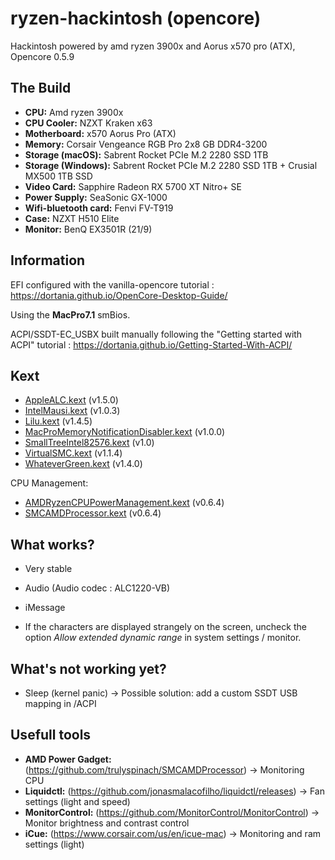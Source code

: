 # ryzen-hackintosh (opencore)
Hackintosh powered by amd ryzen 3900x and Aorus x570 pro (ATX), Opencore 0.5.9

## The Build

* **CPU:** Amd ryzen 3900x
* **CPU Cooler:** NZXT Kraken x63
* **Motherboard:** x570 Aorus Pro (ATX)
* **Memory:** Corsair Vengeance RGB Pro 2x8 GB DDR4-3200
* **Storage (macOS):** Sabrent Rocket PCIe M.2 2280 SSD 1TB
* **Storage (Windows):** Sabrent Rocket PCIe M.2 2280 SSD 1TB + Crusial MX500 1TB SSD
* **Video Card:** Sapphire Radeon RX 5700 XT Nitro+ SE
* **Power Supply:** SeaSonic GX-1000
* **Wifi-bluetooth card:** Fenvi FV-T919
* **Case:** NZXT H510 Elite
* **Monitor:** BenQ EX3501R (21/9)

## Information

EFI configured with the vanilla-opencore tutorial : https://dortania.github.io/OpenCore-Desktop-Guide/

Using the **MacPro7.1** smBios.

ACPI/SSDT-EC_USBX built manually following the "Getting started with ACPI" tutorial : https://dortania.github.io/Getting-Started-With-ACPI/

## Kext

* [AppleALC.kext](https://github.com/acidanthera/AppleALC/releases) (v1.5.0)
* [IntelMausi.kext](https://github.com/acidanthera/IntelMausi/releases) (v1.0.3)
* [Lilu.kext](https://github.com/acidanthera/Lilu/releases) (v1.4.5)
* [MacProMemoryNotificationDisabler.kext](https://github.com/IOIIIO/MacProMemoryNotificationDisabler/releases) (v1.0.0)
* [SmallTreeIntel82576.kext](https://github.com/khronokernel/SmallTree-I211-AT-patch/releases) (v1.0)
* [VirtualSMC.kext](https://github.com/acidanthera/VirtualSMC/releases) (v1.1.4)
* [WhateverGreen.kext](https://github.com/acidanthera/WhateverGreen/releases) (v1.4.0)

CPU Management:

* [AMDRyzenCPUPowerManagement.kext](https://github.com/trulyspinach/SMCAMDProcessor/releases) (v0.6.4)
* [SMCAMDProcessor.kext](https://github.com/trulyspinach/SMCAMDProcessor/releases) (v0.6.4)

## What works?

* Very stable
* Audio (Audio codec : ALC1220-VB)
* iMessage

* If the characters are displayed strangely on the screen, uncheck the option *Allow extended dynamic range* in system settings / monitor.

## What's not working yet?

* Sleep (kernel panic) -> Possible solution: add a custom SSDT USB mapping in /ACPI

## Usefull tools

* **AMD Power Gadget:** (https://github.com/trulyspinach/SMCAMDProcessor) -> Monitoring CPU
* **Liquidctl:** (https://github.com/jonasmalacofilho/liquidctl/releases) -> Fan settings (light and speed)
* **MonitorControl:** (https://github.com/MonitorControl/MonitorControl) -> Monitor brightness and contrast control
* **iCue:** (https://www.corsair.com/us/en/icue-mac) -> Monitoring and ram settings (light)
